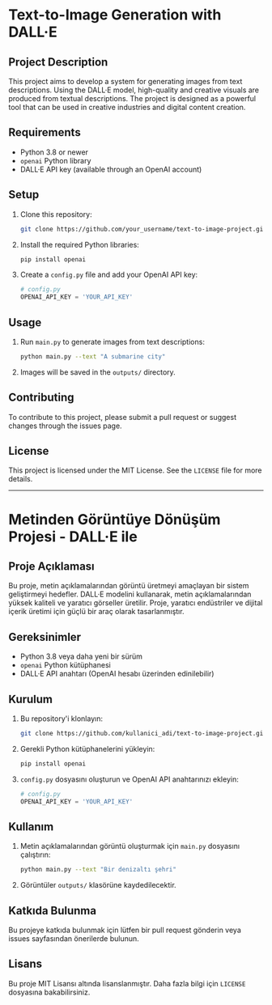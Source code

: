 # Text-to-Image Generation with DALL·E

## Project Description
This project aims to develop a system for generating images from text descriptions. Using the DALL·E model, high-quality and creative visuals are produced from textual descriptions. The project is designed as a powerful tool that can be used in creative industries and digital content creation.

## Requirements
- Python 3.8 or newer
- `openai` Python library
- DALL·E API key (available through an OpenAI account)

## Setup
1. Clone this repository:
    ```bash
    git clone https://github.com/your_username/text-to-image-project.git
    ```
2. Install the required Python libraries:
    ```bash
    pip install openai
    ```
3. Create a `config.py` file and add your OpenAI API key:
    ```python
    # config.py
    OPENAI_API_KEY = 'YOUR_API_KEY'
    ```

## Usage
1. Run `main.py` to generate images from text descriptions:
    ```bash
    python main.py --text "A submarine city"
    ```
2. Images will be saved in the `outputs/` directory.

## Contributing
To contribute to this project, please submit a pull request or suggest changes through the issues page.

## License
This project is licensed under the MIT License. See the `LICENSE` file for more details.

---

# Metinden Görüntüye Dönüşüm Projesi - DALL·E ile

## Proje Açıklaması
Bu proje, metin açıklamalarından görüntü üretmeyi amaçlayan bir sistem geliştirmeyi hedefler. DALL·E modelini kullanarak, metin açıklamalarından yüksek kaliteli ve yaratıcı görseller üretilir. Proje, yaratıcı endüstriler ve dijital içerik üretimi için güçlü bir araç olarak tasarlanmıştır.

## Gereksinimler
- Python 3.8 veya daha yeni bir sürüm
- `openai` Python kütüphanesi
- DALL·E API anahtarı (OpenAI hesabı üzerinden edinilebilir)

## Kurulum
1. Bu repository'i klonlayın:
    ```bash
    git clone https://github.com/kullanici_adi/text-to-image-project.git
    ```
2. Gerekli Python kütüphanelerini yükleyin:
    ```bash
    pip install openai
    ```
3. `config.py` dosyasını oluşturun ve OpenAI API anahtarınızı ekleyin:
    ```python
    # config.py
    OPENAI_API_KEY = 'YOUR_API_KEY'
    ```

## Kullanım
1. Metin açıklamalarından görüntü oluşturmak için `main.py` dosyasını çalıştırın:
    ```bash
    python main.py --text "Bir denizaltı şehri"
    ```
2. Görüntüler `outputs/` klasörüne kaydedilecektir.

## Katkıda Bulunma
Bu projeye katkıda bulunmak için lütfen bir pull request gönderin veya issues sayfasından önerilerde bulunun.

## Lisans
Bu proje MIT Lisansı altında lisanslanmıştır. Daha fazla bilgi için `LICENSE` dosyasına bakabilirsiniz.
